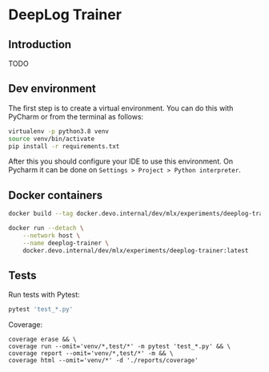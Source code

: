 # DeepLog Trainer

## Introduction

TODO

## Dev environment

The first step is to create a virtual environment. You can do this with PyCharm or from the terminal as follows:

```sh
virtualenv -p python3.8 venv
source venv/bin/activate
pip install -r requirements.txt
```

After this you should configure your IDE to use this environment. On Pycharm it can be done on `Settings > Project > Python interpreter`.

## Docker containers

```sh
docker build --tag docker.devo.internal/dev/mlx/experiments/deeplog-trainer:latest .
```

```sh
docker run --detach \
    --network host \
    --name deeplog-trainer \
    docker.devo.internal/dev/mlx/experiments/deeplog-trainer:latest
```

## Tests
Run tests with Pytest:
```sh
pytest 'test_*.py'
```
Coverage:
```
coverage erase && \
coverage run --omit='venv/*,test/*' -m pytest 'test_*.py' && \
coverage report --omit='venv/*,test/*' -m && \
coverage html --omit='venv/*' -d './reports/coverage'

```

